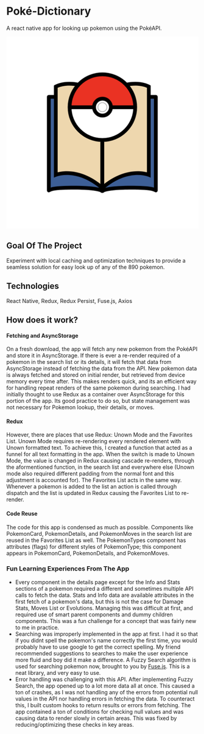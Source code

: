 # Poké-Dictionary
A react native app for looking up pokemon using the PokéAPI.

![icon](./icon.png)

## Goal Of The Project
Experiment with local caching and optimization techniques to provide a seamless solution for easy look up of any of the 890 pokemon. 

## Technologies 
React Native, Redux, Redux Persist, Fuse.js, Axios

## How does it work?
#### Fetching and AsyncStorage
On a fresh download, the app will fetch any new pokemon from the PokéAPI and store it in AsyncStorage. If there is ever a re-render required of a pokemon in the search list or its details, it will fetch that data from AsyncStorage instead of fetching the data from the API. New pokemon data is always fetched and stored on initial render, but retrieved from device memory every time after. This makes renders quick, and its an efficient way for handling repeat renders of the same pokemon during searching. I had initially thought to use Redux as a container over AsyncStorage for this portion of the app. Its good practice to do so, but state management was not necessary for Pokemon lookup, their details, or moves. 

#### Redux
However, there are places that use Redux: Unown Mode and the Favorites List. Unown Mode requires re-rendering every rendered element with Unown formatted text. To achieve this, I created a function that acted as a funnel for all text formatting in the app. When the switch is made to Unown Mode, the value is changed in Redux causing cascade re-renders, through the aformentioned function, in the search list and everywhere else (Unown mode also required different padding from the normal font and this adjustment is accounted for). The Favorites List acts in the same way. Whenever a pokemon is added to the list an action is called through dispatch and the list is updated in Redux causing the Favorites List to re-render.

#### Code Reuse
The code for this app is condensed as much as possible. Components like PokemonCard, PokemonDetails, and PokemonMoves in the search list are reused in the Favorites List as well. The PokemonTypes component has attributes (flags) for different styles of PokemonType; this component appears in PokemonCard, PokemonDetails, and PokemonMoves. 

### Fun Learning Experiences From The App
- Every component in the details page except for the Info and Stats sections of a pokemon required a different and sometimes multiple API calls to fetch the data. Stats and Info data are available attributes in the first fetch of a pokemon's data, but this is not the case for Damage Stats, Moves List or Evolutions. Managing this was difficult at first, and required use of smart parent components and dummy children components. This was a fun challenge for a concept that was fairly new to me in practice.
- Searching was improperly implemented in the app at first. I had it so that if you didnt spell the pokemon's name correctly the first time, you would probably have to use google to get the correct spelling. My friend recommended suggestions to searches to make the user experience more fluid and boy did it make a difference. A Fuzzy Search algorithm is used for searching pokemon now, brought to you by [Fuse.js](https://fusejs.io/). This is a neat library, and very easy to use.
- Error handling was challenging with this API. After implementing Fuzzy Search, the app opened up to a lot more data all at once. This caused a ton of crashes, as I was not handling any of the errors from potential null values in the API nor handling errors in fetching the data. To counteract this, I built custom hooks to return results or errors from fetching. The app contained a ton of conditions for checking null values and was causing data to render slowly in certain areas. This was fixed by reducing/optimizing these checks in key areas. 
